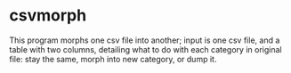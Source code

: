 # csvmorph
This program morphs one csv file into another; input is one csv file, and a table with two columns, detailing what to do with each category in original file: stay the same, morph into new category, or dump it.
